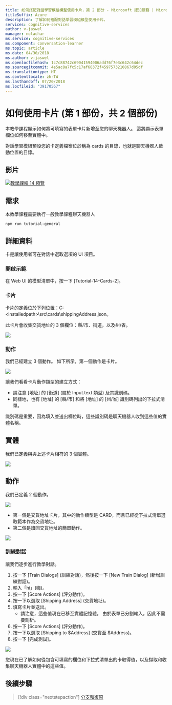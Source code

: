 ```yaml
---
title: 如何搭配對話學習模組模型使用卡片，第 2 部分 - Microsoft 認知服務 | Microsoft Docs
titleSuffix: Azure
description: 了解如何搭配對話學習模組模型使用卡片。
services: cognitive-services
author: v-jaswel
manager: nolachar
ms.service: cognitive-services
ms.component: conversation-learner
ms.topic: article
ms.date: 04/30/2018
ms.author: v-jaswel
ms.openlocfilehash: 1c7c88742c69041594006add76f7e3c642c64dec
ms.sourcegitcommit: 4e5ac8a7fc5c17af68372f4597573210867d05df
ms.translationtype: HT
ms.contentlocale: zh-TW
ms.lasthandoff: 07/20/2018
ms.locfileid: "39170567"
---
```

# <a name="how-to-use-cards-part-1-of-2"></a>如何使用卡片 (第 1 部份，共 2 個部份)
本教學課程顯示如何將可填寫的表單卡片新增至您的聊天機器人。 這將顯示表單欄位如何移至實體中。

對話學習模組預設您的卡定義檔案位於稱為 cards 的目錄，也就是聊天機器人啟動位置的目錄。

## <a name="video"></a>影片

[![教學課程 14 預覽](http://aka.ms/cl-tutorial-14-preview)](http://aka.ms/blis-tutorial-14)

## <a name="requirements"></a>需求
本教學課程需要執行一般教學課程聊天機器人

    npm run tutorial-general

## <a name="details"></a>詳細資料

卡是讓使用者可在對話中選取選項的 UI 項目。 

### <a name="open-the-demo"></a>開啟示範

在 Web UI 的模型清單中，按一下 [Tutorial-14-Cards-2]。 

### <a name="the-card"></a>卡片

卡片的定義位於下列位置：C:\<installedpath\>\src\cards\shippingAddress.json。

此卡片會收集交貨地址的 3 個欄位：縣/市、街道，以及州/省。

![](../media/tutorial14_card.PNG)

### <a name="actions"></a>動作

我們已經建立 3 個動作。 如下所示，第一個動作是卡片。

![](../media/tutorial14_actions.PNG)

讓我們看看卡片動作類型的建立方式：

- 請注意 [地址] 的 [街道] \(屬於 Input.text 類型\) 及其識別碼。
- 同樣地，也有 [地址] 的 [縣/市] 和將 [地址] 的 [州/省] 識別碼列出的下拉式清單。

識別碼是重要，因為填入並送出欄位時，這些識別碼是聊天機器人收到這些值的實體名稱。

## <a name="entities"></a>實體
我們已定義與與上述卡片相符的 3 個實體。

![](../media/tutorial14_entities.PNG)

## <a name="actions"></a>動作

我們已定義 2 個動作。

![](../media/tutorial14_actions.PNG)

- 第一個是交貨地址卡片，其中的動作類型是 CARD，而且已經從下拉式清單選取範本作為交貨地址。
- 第二個是讀回交貨地址的簡單動作。

![](../media/tutorial14_sa_card.PNG)

### <a name="train-dialog"></a>訓練對話

讓我們逐步進行教學對話。

1. 按一下 [Train Dialogs] \(訓練對話\)，然後按一下 [New Train Dialog] \(新增訓練對話\)。
1. 輸入「hi」\(嗨\)。
2. 按一下 [Score Actions] \(評分動作\)。
3. 按一下以選取 [Shipping Address] \(交貨地址\)。
4. 填寫卡片並送出。
    - 請注意，這些值現在已移至實體記憶體。 由於表單已分割輸入，因此不需要剖析。
5. 按一下 [Score Actions] \(評分動作\)。
3. 按一下以選取 [Shipping to $Address] \(交貨至 $Address\)。
4. 按一下 [完成測試]。

![](../media/tutorial14_train_dialog.PNG)

您現在已了解如何從包含可填寫的欄位和下拉式清單出的卡取得值，以及擷取和收集聊天機器人實體中的這些值。

## <a name="next-steps"></a>後續步驟

> [!div class="nextstepaction"]
> [分支和復原](./15-branching-and-undo.md)
